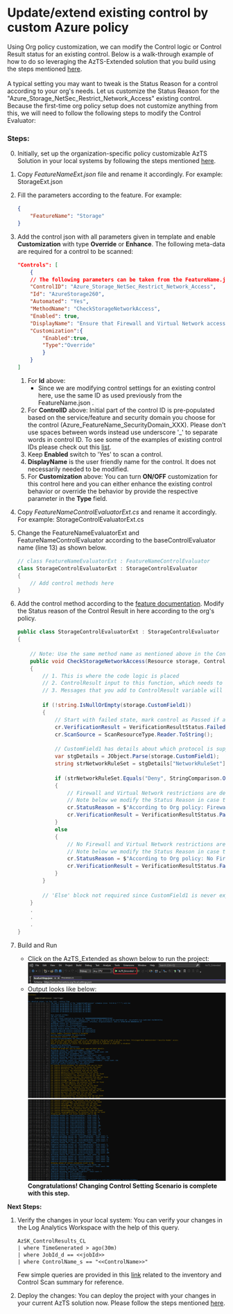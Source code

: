# Update/extend existing control by custom Azure policy

Using Org policy customization, we can modify the Control logic or Control Result status for an existing control. Below is a walk-through example of how to do so leveraging the AzTS-Extended solution that you build using the steps mentioned [here](./SettingUpSolution.md).
<br/><br/>A typical setting you may want to tweak is the Status Reason for a control according to your org's needs. 
Let us customize the Status Reason for the "Azure_Storage_NetSec_Restrict_Network_Access" existing control.
<br/>Because the first-time org policy setup does not customize anything from this, we will need to follow the following steps to modify the Control Evaluator:

### Steps:
0.  Initially, set up the organization-specific policy customizable AzTS Solution in your local systems by following the steps mentioned [here](./SettingUpSolution.md).
1.  Copy _FeatureNameExt.json_ file and rename it accordingly. For example: StorageExt.json
2.  Fill the parameters according to the feature. For example: 
    ``` JSON
    {
        "FeatureName": "Storage"
    }
    ```
3.  Add the control json with all parameters given in template and enable **Customization** with type **Override** or **Enhance**. The following meta-data are required for a control to be scanned:
    ``` JSON
    "Controls": [
        {
        // The following parameters can be taken from the FeatureName.json directly as there will no change in them for the scope of this scenario. 
        "ControlID": "Azure_Storage_NetSec_Restrict_Network_Access",
        "Id": "AzureStorage260",
        "Automated": "Yes",
        "MethodName": "CheckStorageNetworkAccess",
        "Enabled": true,
        "DisplayName": "Ensure that Firewall and Virtual Network access is granted to a minimal set of trusted origins",
        "Customization":{
            "Enabled":true,
            "Type":"Override"
            }
        }
    ]
    ```

    1. For **Id** above: 
        * Since we are modifying control settings for an existing control here, use the same ID as used previously from the FeatureName.json . 
    2. For **ControlID** above: Initial part of the control ID is pre-populated based on the service/feature and security domain you choose for the control (Azure_FeatureName_SecurityDomain_XXX). Please don't use spaces between words instead use underscore '_' to separate words in control ID. To see some of the examples of existing control IDs please check out this [list](https://github.com/azsk/AzTS-docs/tree/main/Control%20coverage#azure-services-supported-by-azts).
    3. Keep **Enabled** switch to 'Yes' to scan a control.
    4. **DisplayName** is the user friendly name for the control. It does not necessarily needed to be modified.
    5. For **Customization** above: You can turn **ON/OFF** customization for this control here and you can either enhance the existing control behavior or override the behavior by provide the respective parameter in the **Type** field.

4. Copy _FeatureNameControlEvaluatorExt.cs_ and rename it accordingly. For example: StorageControlEvaluatorExt.cs
5. Change the FeatureNameEvaluatorExt and FeatureNameControlEvaluator according to the baseControlEvaluator name (line 13) as shown below.
    ``` CS
    // class FeatureNameEvaluatorExt : FeatureNameControlEvaluator
    class StorageControlEvaluatorExt : StorageControlEvaluator
    {
        // Add control methods here        
    }
    ```
6. Add the control method according to the [feature documentation](FeatureCoverage/README.md).
    Modify the Status reason of the Control Result in here according to the org's policy. 
    <!-- Note: Use the same method name as mentioned above in the Control JSON file. -->

    <!-- TODO : Add details about storage resource here -->

    ``` CS
    public class StorageControlEvaluatorExt : StorageControlEvaluator
    {

        // Note: Use the same method name as mentioned above in the Control JSON file.
        public void CheckStorageNetworkAccess(Resource storage, ControlResult cr)
        {
            // 1. This is where the code logic is placed
            // 2. ControlResult input to this function, which needs to be updated with the verification Result (Passed/Failed/Verify/Manual/Error) based on the control logic
            // 3. Messages that you add to ControlResult variable will be displayed in the detailed log automatically.

            if (!string.IsNullOrEmpty(storage.CustomField1))
            {
                // Start with failed state, mark control as Passed if all required conditions are met
                cr.VerificationResult = VerificationResultStatus.Failed;
                cr.ScanSource = ScanResourceType.Reader.ToString();

                // CustomField1 has details about which protocol is supported by Storage for traffic
                var stgDetails = JObject.Parse(storage.CustomField1);
                string strNetworkRuleSet = stgDetails["NetworkRuleSet"].Value<string>();

                if (strNetworkRuleSet.Equals("Deny", StringComparison.OrdinalIgnoreCase))
                {
                    // Firewall and Virtual Network restrictions are defined for this storage. Hence, Passed
                    // Note below we modify the Status Reason in case the control is Passed
                    cr.StatusReason = $"According to Org policy: Firewall and Virtual Network restrictions are defined for this storage.";
                    cr.VerificationResult = VerificationResultStatus.Passed;
                }
                else
                {
                    // No Firewall and Virtual Network restrictions are defined for this storage. Hence, Failed
                    // Note below we modify the Status Reason in case the control is Failed
                    cr.StatusReason = $"According to Org policy: No Firewall and Virtual Network restrictions are defined for this storage.";
                    cr.VerificationResult = VerificationResultStatus.Failed;
                }
            }

            // 'Else' block not required since CustomField1 is never expected to be null
        }
        .
        .
        .
    }
    ```


7. Build and Run
   - Click on the AzTS_Extended as shown below to run the project: <br />
      ![Build Step 1](../../Images/06_OrgPolicy_Setup_BuildStep.png)<br/>
     <!-- TODO Add the SubscriptionCore file EXT added log -->
   - Output looks like below:<br/>
      ![Run Output](../../Images/06_OrgPolicy_Setup_RunStep1.png)<br />
      ![Run Output](../../Images/06_OrgPolicy_Setup_RunStep2.png)
   <br><b>Congratulations! Changing Control Setting Scenario is complete with this step.</b>
   
<b>Next Steps:</b>

1. Verify the changes in your local system:
    You can verify your changes in the Log Analytics Workspace with the help of this query.
    ``` kusto
    AzSK_ControlResults_CL
    | where TimeGenerated > ago(30m) 
    | where JobId_d == <<jobId>>
    | where ControlName_s == "<<ControlName>>"
    ```
    Few simple queries are provided in this [link](https://github.com/azsk/AzTS-docs/tree/main/01-Setup%20and%20getting%20started#4-log-analytics-visualization) related to the inventory and Control Scan summary for reference.

2. Deploy the changes:
You can deploy the project with your changes in your current AzTS solution now. Please follow the steps mentioned [here](./DeployInAzTS.md).
